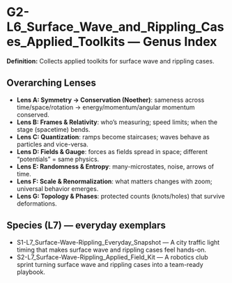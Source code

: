 # G2-L6_Surface_Wave_and_Rippling_Cases_Applied_Toolkits — Genus Index
**Definition:** Collects applied toolkits for surface wave and rippling cases.

## Overarching Lenses

- **Lens A: Symmetry -> Conservation (Noether)**: sameness across time/space/rotation → energy/momentum/angular momentum conserved.
- **Lens B: Frames & Relativity**: who’s measuring; speed limits; when the stage (spacetime) bends.
- **Lens C: Quantization**: ramps become staircases; waves behave as particles and vice-versa.
- **Lens D: Fields & Gauge**: forces as fields spread in space; different “potentials” = same physics.
- **Lens E: Randomness & Entropy**: many-microstates, noise, arrows of time.
- **Lens F: Scale & Renormalization**: what matters changes with zoom; universal behavior emerges.
- **Lens G: Topology & Phases**: protected counts (knots/holes) that survive deformations.

## Species (L7) — everyday exemplars
- S1-L7_Surface-Wave-Rippling_Everyday_Snapshot — A city traffic light timing that makes surface wave and rippling cases feel hands-on.
- S2-L7_Surface-Wave-Rippling_Applied_Field_Kit — A robotics club sprint turning surface wave and rippling cases into a team-ready playbook.
